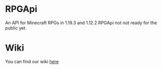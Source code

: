 # RPGApi
An API for Minecraft RPGs in 1.19.3 and 1.12.2
RPGApi not not ready for the public yet.

# Wiki
You can find our wiki [here](https://github.com/snackbag-net/RPGApi/wiki)
